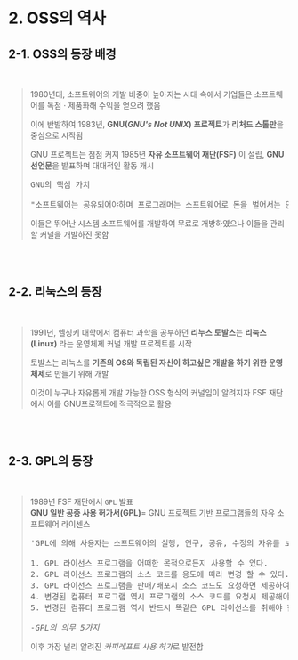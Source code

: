 <h1>2. OSS의 역사</h1>

<h2>2-1. OSS의 등장 배경</h2><br>

> 1980년대, 소프트웨어의 개발 비중이 높아지는 시대 속에서 기업들은 소프트웨어를 독점 · 제품화해 수익을 얻으려 했음<br>
>
> 이에 반발하여 1983년, **GNU(*GNU's Not UNIX*) 프로젝트**가 **리처드 스톨만**을 중심으로 시작됨<br>
>
> GNU 프로젝트는 점점 커져 1985년 **자유 소프트웨어 재단(FSF)** 이 설립, **GNU 선언문**을 발표하며 대대적인 활동 개시
> <pre>
> GNU의 핵심 가치<br>
> "소프트웨어는 공유되어야하며 프로그래머는 소프트웨어로 돈을 벌어서는 안된다" - <cite>리처드 스톨만</cite>
> </pre>
>이들은 뛰어난 시스템 소프트웨어를 개발하여 무료로 개방하였으나 이들을 관리할 커널을 개발하진 못함<br>

<br><br>

<h2>2-2. 리눅스의 등장</h2><br>

> 1991년, 헬싱키 대학에서 컴퓨터 과학을 공부하던 **리누스 토발스**는 **리눅스(Linux)** 라는 운영체제 커널 개발 프로젝트를 시작<br>
> 
> 토발스는 리눅스를 **기존의 OS와 독립된 자신이 하고싶은 개발을 하기 위한 운영체제**로 만들기 위해 개발<br>
> 
> 이것이 누구나 자유롭게 개발 가능한 OSS 형식의 커널임이 알려지자 FSF 재단에서 이를 GNU프로젝트에 적극적으로 활용<br>  

<br><br>

<h2>2-3. GPL의 등장</h2><br>

> 1989년 FSF 재단에서 `GPL` 발표<br>
> **GNU 일반 공중 사용 허가서(GPL)**= GNU 프로젝트 기반 프로그램들의 자유 소프트웨어 라이센스
> 
> <pre>
> 'GPL에 의해 사용자는 소프트웨어의 실행, 연구, 공유, 수정의 자유를 보장받는다' 
> 
> 1. GPL 라이선스 프로그램을 어떠한 목적으로든지 사용할 수 있다.
> 2. GPL 라이선스 프로그램의 소스 코드를 용도에 따라 변경 할 수 있다.
> 3. GPL 라이선스 프로그램을 판매/배포시 소스 코드도 요청하면 제공하여야 한다. 
> 4. 변경된 컴퓨터 프로그램 역시 프로그램의 소스 코드를 요청시 제공해야 한다. 
> 5. 변경된 컴퓨터 프로그램 역시 반드시 똑같은 GPL 라이선스를 취해야 한다.
> 
> <cite>-GPL의 의무 5가지</cite>
> </pre>
> 
> 이후 가장 널리 알려진 *카피레프트 사용 허가*로 발전함<br>
